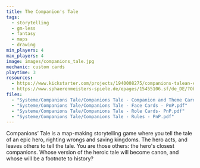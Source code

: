 ```yaml
---
title: The Companion's Tale
tags:
  - storytelling
  - gm-less
  - fantasy
  - maps
  - drawing
min_players: 4
max_players: 4
image: images/companions_tale.jpg
mechanic: custom cards
playtime: 3
resources:
  - https://www.kickstarter.com/projects/1940008275/companions-talean-epic-game-of-map-making-and-stor
  - https://www.sphaerenmeisters-spiele.de/epages/15455106.sf/de_DE/?ObjectPath=/Shops/15455106/Products/SWPP01
files:
  - "Systeme/Companions Tale/Companions Tale - Companion and Theme Cards - PnP.pdf"
  - "Systeme/Companions Tale/Companions Tale - Face Cards - PnP.pdf"
  - "Systeme/Companions Tale/Companions Tale - Role Cards- PnP.pdf"
  - "Systeme/Companions Tale/Companions Tale - Rules - PnP.pdf"
---
```


Companions’ Tale is a map-making storytelling game where you tell the tale of an epic hero, righting wrongs and saving kingdoms. The hero acts, and leaves others to tell the tale. You are those others: the hero's closest companions. Whose version of the heroic tale will become canon, and whose will be a footnote to history?

